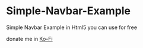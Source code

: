 # Simple-Navbar-Example

Simple Navbar Example in Html5 you can use for free

donate me in [Ko-Fi](https://ko-fi.com/simonov41/goal?g=0)
